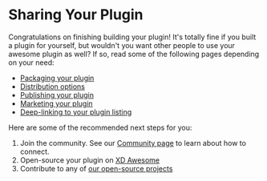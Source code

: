 # Sharing Your Plugin

Congratulations on finishing building your plugin! It's totally fine if you built a plugin for yourself, but wouldn't you want other people to use your awesome plugin as well? If so, read some of the following pages depending on your need:

* [Packaging your plugin](/distribution/packaging.md)
* [Distribution options](/distribution/options.md)
* [Publishing your plugin](/distribution/how-to-submit-to-plugin-manager.md)
* [Marketing your plugin](/distribution/marketing.md)
* [Deep-linking to your plugin listing](/distribution/how-to-create-deep-links.md)

Here are some of the recommended next steps for you:

1. Join the community. See our [Community page](/community.md) to learn about how to connect.
1. Open-source your plugin on [XD Awesome](https://github.com/AdobeXD/xd-awesome)
1. Contribute to any of [our open-source projects](https://github.com/AdobeXD)

